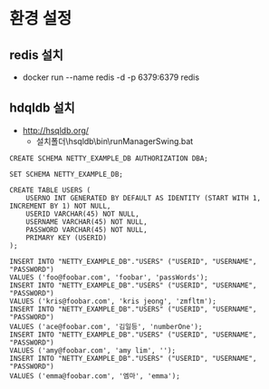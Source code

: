 # 환경 설정

## redis 설치

* docker run --name redis -d -p 6379:6379 redis


## hdqldb 설치

* http://hsqldb.org/
  * 설치폴더\hsqldb\bin\runManagerSwing.bat

```hsqldb
CREATE SCHEMA NETTY_EXAMPLE_DB AUTHORIZATION DBA;

SET SCHEMA NETTY_EXAMPLE_DB;
```

```hsqldb
CREATE TABLE USERS (
	USERNO INT GENERATED BY DEFAULT AS IDENTITY (START WITH 1, INCREMENT BY 1) NOT NULL,
	USERID VARCHAR(45) NOT NULL,
	USERNAME VARCHAR(45) NOT NULL,
	PASSWORD VARCHAR(45) NOT NULL,
	PRIMARY KEY (USERID)
);
```

```hsqldb
INSERT INTO "NETTY_EXAMPLE_DB"."USERS" ("USERID", "USERNAME", "PASSWORD") 
VALUES ('foo@foobar.com', 'foobar', 'passWords');
INSERT INTO "NETTY_EXAMPLE_DB"."USERS" ("USERID", "USERNAME", "PASSWORD") 
VALUES ('kris@foobar.com', 'kris jeong', 'zmfltm');
INSERT INTO "NETTY_EXAMPLE_DB"."USERS" ("USERID", "USERNAME", "PASSWORD") 
VALUES ('ace@foobar.com', '김일등', 'numberOne');
INSERT INTO "NETTY_EXAMPLE_DB"."USERS" ("USERID", "USERNAME", "PASSWORD") 
VALUES ('amy@foobar.com', 'amy lim', '');
INSERT INTO "NETTY_EXAMPLE_DB"."USERS" ("USERID", "USERNAME", "PASSWORD") 
VALUES ('emma@foobar.com', '엠마', 'emma');
```